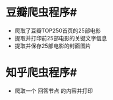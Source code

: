 # 豆瓣爬虫程序#
- 爬取了豆瓣TOP250首页的25部电影
- 提取并打印前25部电影的关键文字信息
- 提取并保存25部电影的封面图片
# 知乎爬虫程序#
- 爬取一个 回答节点 的内容并打印
